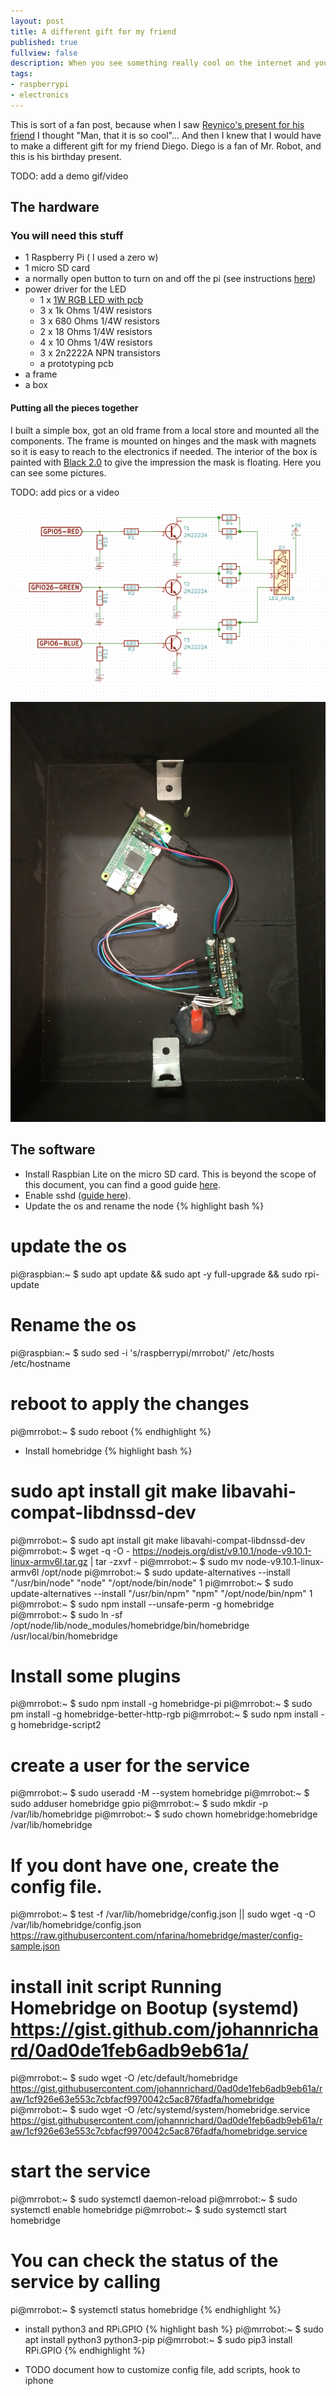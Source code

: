 ```yaml
---
layout: post
title: A different gift for my friend
published: true
fullview: false
description: When you see something really cool on the internet and you wish you had that idea...
tags:
- raspberrypi
- electronics
---
```

This is sort of a fan post, because when I saw [Reynico's present for his friend] I thought "Man, that it is so cool"... And then I knew that I would have to make a different gift for my friend Diego.
Diego is a fan of Mr. Robot, and this is his birthday present.

TODO: add a demo gif/video

## The hardware
### You will need this stuff
- 1 Raspberry Pi ( I used a zero w)
- 1 micro SD card
- a normally open button to turn on and off the pi (see instructions [here](https://howchoo.com/g/mwnlytk3zmm/how-to-add-a-power-button-to-your-raspberry-pi))
- power driver for the LED
  - 1 x [1W RGB LED with pcb]
  - 3 x 1k Ohms 1/4W resistors
  - 3 x 680 Ohms 1/4W resistors
  - 2 x 18 Ohms 1/4W resistors
  - 4 x 10 Ohms 1/4W resistors
  - 3 x 2n2222A NPN transistors
  - a prototyping pcb
- a frame
- a box


#### Putting all the pieces together
I built a simple box, got an old frame from a local store and mounted all the components. The frame is mounted on hinges and the mask with magnets so it is easy to reach to the electronics if needed. The interior of the box is painted with [Black 2.0] to give the impression the mask is floating. Here you can see some pictures.

TODO: add pics or a video
![Schematic](/assets/media/Mr.Robot_Schematics/Mr.Robot_Schematics.png)
![electronics mounted inside the box](/assets/media/MrRobot-Pic1.jpg)

[Black 2.0]: https://www.culturehustleusa.com/products/black-v1-0-beta-the-world-s-mattest-flattest-blackest-art-material

## The software

- Install Raspbian Lite on the micro SD card. This is beyond the scope of this document, you can find a good guide [here].
- Enable sshd ([guide here]).
- Update the os and rename the node
{% highlight bash %}
# update the os
pi@raspbian:~ $ sudo apt update && sudo apt -y full-upgrade && sudo rpi-update
# Rename the os
pi@raspbian:~ $ sudo sed -i 's/raspberrypi/mrrobot/' /etc/hosts /etc/hostname
# reboot to apply the changes
pi@mrrobot:~ $ sudo reboot
{% endhighlight %}
- Install homebridge
{% highlight bash %}
# sudo apt install git make libavahi-compat-libdnssd-dev
pi@mrrobot:~ $ sudo apt install git make libavahi-compat-libdnssd-dev
pi@mrrobot:~ $ wget -q -O - https://nodejs.org/dist/v9.10.1/node-v9.10.1-linux-armv6l.tar.gz | tar -zxvf -
pi@mrrobot:~ $ sudo mv node-v9.10.1-linux-armv6l /opt/node
pi@mrrobot:~ $ sudo update-alternatives --install "/usr/bin/node" "node" "/opt/node/bin/node" 1
pi@mrrobot:~ $ sudo update-alternatives --install "/usr/bin/npm" "npm" "/opt/node/bin/npm" 1
pi@mrrobot:~ $ sudo npm install --unsafe-perm -g homebridge
pi@mrrobot:~ $ sudo ln -sf /opt/node/lib/node_modules/homebridge/bin/homebridge /usr/local/bin/homebridge

# Install some plugins
pi@mrrobot:~ $ sudo npm install -g homebridge-pi
pi@mrrobot:~ $ sudo pm install -g homebridge-better-http-rgb
pi@mrrobot:~ $ sudo npm install -g homebridge-script2

# create a user for the service
pi@mrrobot:~ $ sudo useradd -M --system homebridge
pi@mrrobot:~ $ sudo adduser homebridge gpio
pi@mrrobot:~ $ sudo mkdir -p /var/lib/homebridge
pi@mrrobot:~ $ sudo chown homebridge:homebridge /var/lib/homebridge

# If you dont have one, create the config file.
pi@mrrobot:~ $ test -f /var/lib/homebridge/config.json || sudo wget -q -O /var/lib/homebridge/config.json https://raw.githubusercontent.com/nfarina/homebridge/master/config-sample.json

# install init script Running Homebridge on Bootup (systemd) https://gist.github.com/johannrichard/0ad0de1feb6adb9eb61a/
pi@mrrobot:~ $ sudo wget -O /etc/default/homebridge https://gist.githubusercontent.com/johannrichard/0ad0de1feb6adb9eb61a/raw/1cf926e63e553c7cbfacf9970042c5ac876fadfa/homebridge
pi@mrrobot:~ $ sudo wget -O /etc/systemd/system/homebridge.service https://gist.githubusercontent.com/johannrichard/0ad0de1feb6adb9eb61a/raw/1cf926e63e553c7cbfacf9970042c5ac876fadfa/homebridge.service

# start the service
pi@mrrobot:~ $ sudo systemctl daemon-reload
pi@mrrobot:~ $ sudo systemctl enable homebridge
pi@mrrobot:~ $ sudo systemctl start homebridge

# You can check the status of the service by calling
pi@mrrobot:~ $ systemctl status homebridge
{% endhighlight %}

- install python3 and RPi.GPIO
{% highlight bash %}
pi@mrrobot:~ $ sudo apt install python3 python3-pip
pi@mrrobot:~ $ sudo pip3 install RPi.GPIO
{% endhighlight %}

- TODO document how to customize config file, add scripts, hook to iphone

[Reynico's present for his friend]: http://blog.reyni.co/2018/01/20/a-different-birthday-present-for-my-friend/
[here]: https://www.raspberrypi.org/downloads/raspbian/
[guide here]: https://www.raspberrypi.org/documentation/remote-access/ssh/
[1]: https://github.com/nfarina/homebridge/wiki/Running-Homebridge-on-a-Raspberry-Pi
[3]: https://github.com/nfarina/homebridge
[1W RGB LED with pcb]: https://www.ebay.com/itm/1W-3W-5W-Warm-White-Red-Blue-Full-Spectrum-RGB-UV-High-Power-LED-Chip-With-PCB-/322545319762
